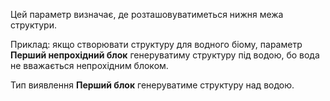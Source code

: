 Цей параметр визначає, де розташовуватиметься нижня межа структури.

Приклад: якщо створювати структуру для водного біому, параметр **Перший непрохідний блок** генеруватиму структуру під водою, бо вода не вважається непрохідним блоком.

Тип виявлення **Перший блок** генеруватиме структуру над водою.